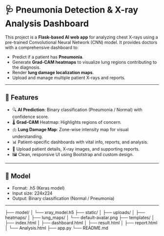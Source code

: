 # 🩺 Pneumonia Detection & X-ray Analysis Dashboard

This project is a **Flask-based AI web app** for analyzing chest X-rays using a pre-trained Convolutional Neural Network (CNN) model. It provides doctors with a comprehensive dashboard to:

- Predict if a patient has **Pneumonia**.
- Generate **Grad-CAM heatmaps** to visualize lung regions contributing to the diagnosis.
- Render **lung damage localization maps**.
- Upload and manage multiple patient X-rays and reports.

---

## 🔬 Features

- 🔍 **AI Prediction**: Binary classification (Pneumonia / Normal) with confidence score.
- 🌡 **Grad-CAM** Heatmap: Highlights regions of concern.
- 🫁 **Lung Damage Map**: Zone-wise intensity map for visual understanding.
- 📊 Patient-specific dashboards with vital info, reports, and analysis.
- 📁 Upload patient details, X-ray images, and supporting reports.
- 🖼️ Clean, responsive UI using Bootstrap and custom design.

---

## 🧠 Model

- Format: .h5 (Keras model)
- Input size: 224x224
- Output: Binary classification (Normal / Pneumonia)

---

├── model/
│   └── xray_model.h5
├── static/
│   ├── uploads/
│   ├── heatmaps/
│   ├── lung_maps/
│   └── default-avatar.png
├── templates/
│   ├── index.html
│   ├── dashboard.html
│   ├── result.html
│   ├── report.html
│   └── Analysis.html
├── app.py
└── README.md
